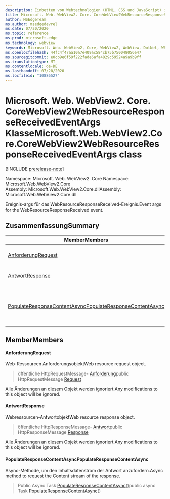 ```yaml
---
description: Einbetten von Webtechnologien (HTML, CSS und JavaScript) in ihre systemeigenen Anwendungen mit dem Microsoft Edge WebView2-Steuerelement
title: Microsoft. Web. WebView2. Core. CoreWebView2WebResourceResponseReceivedEventArgs
author: MSEdgeTeam
ms.author: msedgedevrel
ms.date: 07/20/2020
ms.topic: reference
ms.prod: microsoft-edge
ms.technology: webview
keywords: Microsoft. Web. WebView2, Core, WebView2, WebView, DotNet, WPF, WinForms, APP, Edge, CoreWebView2, CoreWebView2Controller, Browser Control, Edge HTML, Microsoft. Web. WebView2. Core. CoreWebView2WebResourceResponseReceivedEventArgs
ms.openlocfilehash: 44fc4f47aa10a7e409ac584cb75b750048056e47
ms.sourcegitcommit: e0cb9e6f59f222fade6afa4829c59524a9a9b9ff
ms.translationtype: MT
ms.contentlocale: de-DE
ms.lasthandoff: 07/20/2020
ms.locfileid: "10886527"
---
```

# <span data-ttu-id="13af1-104">Microsoft. Web. WebView2. Core. CoreWebView2WebResourceResponseReceivedEventArgs Klasse</span><span class="sxs-lookup"><span data-stu-id="13af1-104">Microsoft.Web.WebView2.Core.CoreWebView2WebResourceResponseReceivedEventArgs class</span></span> 

[!INCLUDE [prerelease-note](../../includes/prerelease-note.md)]

<span data-ttu-id="13af1-105">Namespace: Microsoft. Web. WebView2. Core </span><span class="sxs-lookup"><span data-stu-id="13af1-105">Namespace: Microsoft.Web.WebView2.Core</span></span>\
<span data-ttu-id="13af1-106">Assembly: Microsoft.Web.WebView2.Core.dll</span><span class="sxs-lookup"><span data-stu-id="13af1-106">Assembly: Microsoft.Web.WebView2.Core.dll</span></span>

<span data-ttu-id="13af1-107">Ereignis-args für das WebResourceResponseReceived-Ereignis.</span><span class="sxs-lookup"><span data-stu-id="13af1-107">Event args for the WebResourceResponseReceived event.</span></span>

## <span data-ttu-id="13af1-108">Zusammenfassung</span><span class="sxs-lookup"><span data-stu-id="13af1-108">Summary</span></span>

 <span data-ttu-id="13af1-109">Member</span><span class="sxs-lookup"><span data-stu-id="13af1-109">Members</span></span>                        | <span data-ttu-id="13af1-110">Beschreibungen</span><span class="sxs-lookup"><span data-stu-id="13af1-110">Descriptions</span></span>
--------------------------------|---------------------------------------------
[<span data-ttu-id="13af1-111">Anforderung</span><span class="sxs-lookup"><span data-stu-id="13af1-111">Request</span></span>](#request) | <span data-ttu-id="13af1-112">Web-Ressourcen Anforderungsobjekt</span><span class="sxs-lookup"><span data-stu-id="13af1-112">Web resource request object.</span></span>
[<span data-ttu-id="13af1-113">Antwort</span><span class="sxs-lookup"><span data-stu-id="13af1-113">Response</span></span>](#response) | <span data-ttu-id="13af1-114">Webressourcen-Antwortobjekt</span><span class="sxs-lookup"><span data-stu-id="13af1-114">Web resource response object.</span></span>
[<span data-ttu-id="13af1-115">PopulateResponseContentAsync</span><span class="sxs-lookup"><span data-stu-id="13af1-115">PopulateResponseContentAsync</span></span>](#populateresponsecontentasync) | <span data-ttu-id="13af1-116">Async-Methode, um den Inhaltsdatenstrom der Antwort anzufordern.</span><span class="sxs-lookup"><span data-stu-id="13af1-116">Async method to request the Content stream of the response.</span></span>

## <span data-ttu-id="13af1-117">Member</span><span class="sxs-lookup"><span data-stu-id="13af1-117">Members</span></span>

#### <span data-ttu-id="13af1-118">Anforderung</span><span class="sxs-lookup"><span data-stu-id="13af1-118">Request</span></span> 

<span data-ttu-id="13af1-119">Web-Ressourcen Anforderungsobjekt</span><span class="sxs-lookup"><span data-stu-id="13af1-119">Web resource request object.</span></span>

> <span data-ttu-id="13af1-120">öffentliche HttpRequestMessage- [Anforderung](#request)</span><span class="sxs-lookup"><span data-stu-id="13af1-120">public HttpRequestMessage [Request](#request)</span></span>

<span data-ttu-id="13af1-121">Alle Änderungen an diesem Objekt werden ignoriert.</span><span class="sxs-lookup"><span data-stu-id="13af1-121">Any modifications to this object will be ignored.</span></span>

#### <span data-ttu-id="13af1-122">Antwort</span><span class="sxs-lookup"><span data-stu-id="13af1-122">Response</span></span> 

<span data-ttu-id="13af1-123">Webressourcen-Antwortobjekt</span><span class="sxs-lookup"><span data-stu-id="13af1-123">Web resource response object.</span></span>

> <span data-ttu-id="13af1-124">öffentliche HttpResponseMessage- [Antwort](#response)</span><span class="sxs-lookup"><span data-stu-id="13af1-124">public HttpResponseMessage [Response](#response)</span></span>

<span data-ttu-id="13af1-125">Alle Änderungen an diesem Objekt werden ignoriert.</span><span class="sxs-lookup"><span data-stu-id="13af1-125">Any modifications to this object will be ignored.</span></span>

#### <span data-ttu-id="13af1-126">PopulateResponseContentAsync</span><span class="sxs-lookup"><span data-stu-id="13af1-126">PopulateResponseContentAsync</span></span> 

<span data-ttu-id="13af1-127">Async-Methode, um den Inhaltsdatenstrom der Antwort anzufordern.</span><span class="sxs-lookup"><span data-stu-id="13af1-127">Async method to request the Content stream of the response.</span></span>

> <span data-ttu-id="13af1-128">Public Async Task [PopulateResponseContentAsync](#populateresponsecontentasync)()</span><span class="sxs-lookup"><span data-stu-id="13af1-128">public async Task [PopulateResponseContentAsync](#populateresponsecontentasync)()</span></span>

